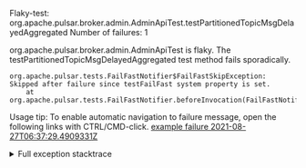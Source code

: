         
Flaky-test: org.apache.pulsar.broker.admin.AdminApiTest.testPartitionedTopicMsgDelayedAggregated
Number of failures: 1

org.apache.pulsar.broker.admin.AdminApiTest is flaky. The testPartitionedTopicMsgDelayedAggregated test method fails sporadically.

```
org.apache.pulsar.tests.FailFastNotifier$FailFastSkipException: Skipped after failure since testFailFast system property is set.
	at org.apache.pulsar.tests.FailFastNotifier.beforeInvocation(FailFastNotifier.java:88)

```

Usage tip: To enable automatic navigation to failure message, open the following links with CTRL/CMD-click.
[example failure 2021-08-27T06:37:29.4909331Z](https://github.com/apache/pulsar/runs/3440411059?check_suite_focus=true#step:9:1653)


<details>
<summary>Full exception stacktrace</summary>
<code><pre>
org.apache.pulsar.tests.FailFastNotifier$FailFastSkipException: Skipped after failure since testFailFast system property is set.
	at org.apache.pulsar.tests.FailFastNotifier.beforeInvocation(FailFastNotifier.java:88)

</pre></code>
</details>

